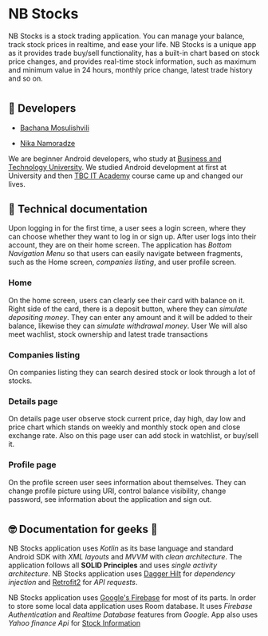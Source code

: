 # NB Stocks
NB Stocks is a stock trading application. You can manage your balance, track stock prices in realtime,
and ease your life. NB Stocks is a unique app as it provides trade buy/sell functionality,
has a built-in chart based on stock price changes, and provides real-time stock
information, such as maximum and minimum value in 24 hours, monthly price change, latest trade history and so on.
  #


## 🚀 Developers

- [Bachana Mosulishvili](https://www.github.com/bchmsl)

- [Nika Namoradze](https://github.com/NikkaNamoradze)

We are beginner Android developers,
who study at [Business and Technology University](https://btu.edu.ge/). We studied
Android development at first at University and then
[TBC IT Academy](https://www.tbcacademy.ge/it-academy) course came up and changed our lives. 
 ## 
## 📝 Technical documentation

Upon logging in for the first time, a user sees a login screen,
where they can choose whether they want to log in or sign up.
After user logs into their account, they are on their home screen.
The application has *Bottom Navigation Menu* so that users
can easily navigate between fragments, such as the Home screen, *companies listing*, and user profile screen.

  
### Home
On the home screen, users can clearly see their card with balance on it.
Right side of the card, there is a deposit button, where they can *simulate depositing money*. They
can enter any amount and it will be added to their balance, likewise they can *simulate withdrawal money*.
User We will also meet wachlist, stock ownership and latest trade transactions

  

### Companies listing
On companies listing they can search desired stock or look through a lot of stocks.
  
  
### Details page
On details page user observe stock current price, day high, day low and price chart which stands on weekly and monthly 
stock open and close exchange rate. Also on this page user can add stock in watchlist, or buy/sell it.
  
  
### Profile page
On the profile screen user sees information about themselves. They can change profile picture
using URI, control balance visibility, change password, see information about the application and sign out.


  
# 
## 🤓 Documentation for geeks 🙂
NB Stocks application uses *Kotlin* as its base language and standard Android
SDK with *XML layouts* and *MVVM* with *clean architecture*. The application follows all **SOLID
Principles** and uses *single activity architecture*. NB Stocks application uses [Dagger Hilt](https://github.com/google/dagger/tree/master/java/dagger/hilt)
for *dependency injection* and [Retrofit2](https://github.com/square/retrofit) for *API requests*.
  

NB Stocks application uses [Google's Firebase](https://firebase.google.com/) for most of its parts.
In order to store some local data application uses Room database. 
It uses *Firebase Authentication* and *Realtime Database* features from *Google*.
App also uses *Yahoo finance Api* for [Stock Information](https://finance.yahoo.com/)
